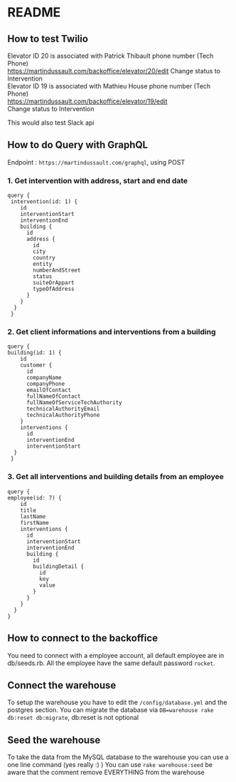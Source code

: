 # README
## How to test Twilio  
Elevator ID 20 is associated with Patrick Thibault phone number (Tech Phone)  
https://martindussault.com/backoffice/elevator/20/edit
Change status to Intervention  
Elevator ID 19 is associated with Mathieu House phone number (Tech Phone)  
https://martindussault.com/backoffice/elevator/19/edit  
Change status to Intervention  
  
This would also test Slack api


## How to do Query with GraphQL
Endpoint : ``https://martindussault.com/graphql``, using POST

### 1. Get intervention with address, start and end date
```
query {
 intervention(id: 1) {
    id
    interventionStart
    interventionEnd
    building {
      id
      address {
        id
        city
        country
        entity
        numberAndStreet
        status
        suiteOrAppart
        typeOfAddress
      }
    }
  }
 }
```

### 2. Get client informations and interventions from a building
```
query {
building(id: 1) {
    id
    customer {
      id
      companyName
      companyPhone
      emailOfContact
      fullNameOfContact
      fullNameOfServiceTechAuthority
      technicalAuthorityEmail
      technicalAuthorityPhone
    }
    interventions {
      id
      interventionEnd
      interventionStart
  }
 }
```

### 3. Get all interventions and building details from an employee
```
query {
employee(id: 7) {
    id
    title
    lastName
    firstName
    interventions {
      id
      interventionStart
      interventionEnd
      building {
        id
        buildingDetail {
          id
          key
          value
        }
      }
    }
  }
}
```

## How to connect to the backoffice

You need to connect with a employee account, all default employee are in db/seeds.rb. All the employee have the same default password `rocket`.

## Connect the warehouse

To setup the warehouse you have to edit the `/config/database.yml` and the postgres section.
You can migrate the database via `DB=warehouse rake db:reset db:migrate`, db:reset is not optional

## Seed the warehouse

To take the data from the MySQL database to the warehouse you can use a one line command (yes really :) )
You can use `rake warehouse:seed` be aware that the comment remove EVERYTHING from the warehouse
